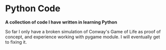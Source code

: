 # Python Code

<b> A collection of code I have written in learning Python</b>

So far I only have a broken simulation of Conway's Game of Life as proof of concept, and experience working with pygame module. I will eventually get to fixing it.


